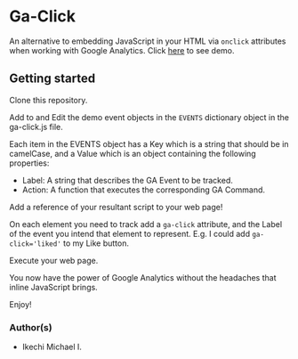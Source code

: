 # Ga-Click

An alternative to embedding JavaScript in your HTML via `onclick` attributes when working with Google Analytics. Click [here](https://mykeels.github.io/ga-click/) to see demo.

## Getting started

Clone this repository.

Add to and Edit the demo event objects in the `EVENTS` dictionary object in the ga-click.js file.

Each item in the EVENTS object has a Key which is a string that should be in camelCase, and a Value which is an object containing the following properties:

- Label: A string that describes the GA Event to be tracked.
- Action: A function that executes the corresponding GA Command.

Add a reference of your resultant script to your web page!

On each element you need to track add a `ga-click` attribute, and the Label of the event you intend that element to represent. E.g. I could add `ga-click='liked'` to my Like button.

Execute your web page.

You now have the power of Google Analytics without the headaches that inline JavaScript brings.

Enjoy!

### Author(s)

- Ikechi Michael I.